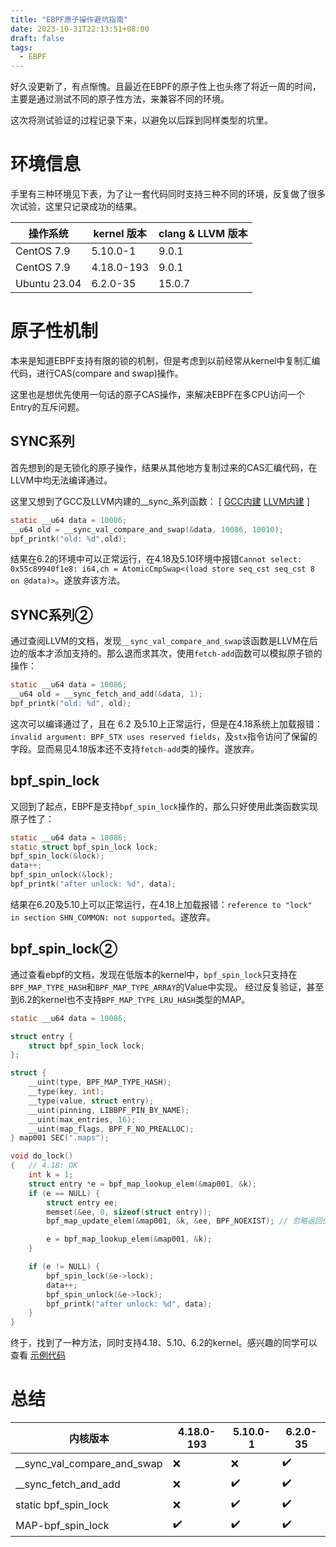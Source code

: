 ```yaml
---
title: "EBPF原子操作避坑指南"
date: 2023-10-31T22:13:51+08:00
draft: false
tags:
  - EBPF
---
```


好久没更新了，有点惭愧。且最近在EBPF的原子性上也头疼了将近一周的时间，主要是通过测试不同的原子性方法，来兼容不同的环境。

这次将测试验证的过程记录下来，以避免以后踩到同样类型的坑里。

<!--more-->

# 环境信息

手里有三种环境见下表，为了让一套代码同时支持三种不同的环境，反复做了很多次试验，这里只记录成功的结果。

| 操作系统     | kernel 版本 | clang & LLVM 版本 |
| ------------ | ----------- | ----------------- |
| CentOS 7.9   | 5.10.0-1    | 9.0.1             |
| CentOS 7.9   | 4.18.0-193  | 9.0.1             |
| Ubuntu 23.04 | 6.2.0-35    | 15.0.7            |

# 原子性机制

本来是知道EBPF支持有限的锁的机制，但是考虑到以前经常从kernel中复制汇编代码，进行CAS(compare and swap)操作。

这里也是想优先使用一句话的原子CAS操作，来解决EBPF在多CPU访问一个Entry的互斥问题。

## SYNC系列

首先想到的是无锁化的原子操作，结果从其他地方复制过来的CAS汇编代码，在LLVM中均无法编译通过。

这里又想到了GCC及LLVM内建的__sync_系列函数：
[ [GCC内建](https://gcc.gnu.org/onlinedocs/gcc-4.1.2/gcc/Atomic-Builtins.html) [LLVM内建](https://llvm.org/docs/Atomics.html) ]
```c
static __u64 data = 10086;
__u64 old = __sync_val_compare_and_swap(&data, 10086, 10010);
bpf_printk("old: %d",old);
```
结果在6.2的环境中可以正常运行，在4.18及5.10环境中报错`Cannot select: 0x55c89940f1e8: i64,ch = AtomicCmpSwap<(load store seq_cst seq_cst 8 on @data)>`。遂放弃该方法。


## SYNC系列②

通过查阅LLVM的文档，发现`__sync_val_compare_and_swap`该函数是LLVM在后边的版本才添加支持的。那么退而求其次，使用`fetch-add`函数可以模拟原子锁的操作：

```c
static __u64 data = 10086;
__u64 old = __sync_fetch_and_add(&data, 1);
bpf_printk("old: %d", old);
```
这次可以编译通过了，且在 6.2 及5.10上正常运行，但是在4.18系统上加载报错：`invalid argument: BPF_STX uses reserved fields`，及`stx`指令访问了保留的字段。显而易见4.18版本还不支持`fetch-add`类的操作。遂放弃。

## bpf_spin_lock

又回到了起点，EBPF是支持`bpf_spin_lock`操作的，那么只好使用此类函数实现原子性了：
```c
static __u64 data = 10086;
static struct bpf_spin_lock lock;
bpf_spin_lock(&lock);
data++;
bpf_spin_unlock(&lock);
bpf_printk("after unlock: %d", data);
```

结果在6.20及5.10上可以正常运行，在4.18上加载报错：`reference to "lock" in section SHN_COMMON: not supported`。遂放弃。

## bpf_spin_lock②

通过查看ebpf的文档，发现在低版本的kernel中，`bpf_spin_lock`只支持在`BPF_MAP_TYPE_HASH`和`BPF_MAP_TYPE_ARRAY`的Value中实现。
经过反复验证，甚至到6.2的kernel也不支持`BPF_MAP_TYPE_LRU_HASH`类型的MAP。

```c
static __u64 data = 10086;

struct entry {
    struct bpf_spin_lock lock;
};

struct {
    __uint(type, BPF_MAP_TYPE_HASH);
    __type(key, int);
    __type(value, struct entry);
    __uint(pinning, LIBBPF_PIN_BY_NAME);
    __uint(max_entries, 16);
    __uint(map_flags, BPF_F_NO_PREALLOC);
} map001 SEC(".maps");

void do_lock()
{   // 4.18: OK
    int k = 1;
    struct entry *e = bpf_map_lookup_elem(&map001, &k);
    if (e == NULL) {
        struct entry ee;
        memset(&ee, 0, sizeof(struct entry));
        bpf_map_update_elem(&map001, &k, &ee, BPF_NOEXIST); // 忽略返回值

        e = bpf_map_lookup_elem(&map001, &k);
    }

    if (e != NULL) {
        bpf_spin_lock(&e->lock);
        data++;
        bpf_spin_unlock(&e->lock);
        bpf_printk("after unlock: %d", data);
    }
}
```

终于，找到了一种方法，同时支持4.18、5.10、6.2的kernel。感兴趣的同学可以查看 [示例代码](https://github.com/anhk/go-ebpf-demo/blob/main/atomic/ebpf/atomic.c)

# 总结

| 内核版本                    | 4.18.0-193 | 5.10.0-1 | 6.2.0-35 |
| --------------------------- | ---------- | -------- | -------- |
| __sync_val_compare_and_swap | ❌          | ❌        | ✔️        |
| __sync_fetch_and_add        | ❌          | ✔️        | ✔️        |
| static bpf_spin_lock        | ❌          | ✔️        | ✔️        |
| MAP-bpf_spin_lock           | ✔️          | ✔️        | ✔️        |

